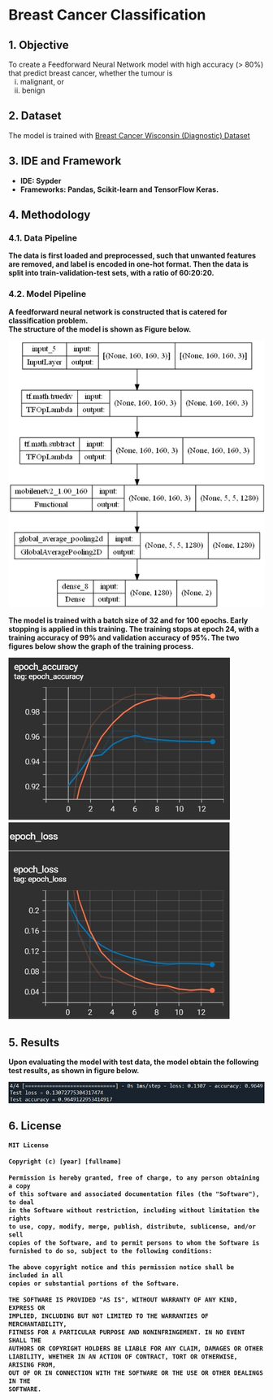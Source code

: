 # Breast Cancer Classification
## 1. Objective
To create a Feedforward Neural Network model with high accuracy (> 80%) that predict breast cancer, whether the tumour is <br />
&nbsp;&nbsp; i. malignant, or <br />
&nbsp;&nbsp; ii. benign <br />

## 2. Dataset
The model is trained with [Breast Cancer Wisconsin (Diagnostic) Dataset](https://www.kaggle.com/datasets/uciml/breast-cancer-wisconsin-data)

## 3. IDE and Framework
- <b>IDE<b>: Sypder  <br />
- <b>Frameworks<b>: Pandas, Scikit-learn and TensorFlow Keras.

## 4. Methodology
### 4.1. Data Pipeline
The data is first loaded and preprocessed, such that unwanted features are removed, and label is encoded in one-hot format. Then the data is split into train-validation-test sets, with a ratio of 60:20:20.

### 4.2. Model Pipeline
A feedforward neural network is constructed that is catered for classification problem. <br />
The structure of the model is shown as Figure below.

![Model Structure](images/model.jpg)

The model is trained with a batch size of 32 and for 100 epochs. Early stopping is applied in this training. The training stops at epoch 24, with a training accuracy of 99% and validation accuracy of 95%. The two figures below show the graph of the training process.

![Accuracy Graph](images/accuracyGraph.jpg) ![Loss Graph](images/lossGraph.jpg)

## 5. Results
Upon evaluating the model with test data, the model obtain the following test results, as shown in figure below.

![Test Result](images/testResult.jpg)

## 6. License
```
MIT License

Copyright (c) [year] [fullname]

Permission is hereby granted, free of charge, to any person obtaining a copy
of this software and associated documentation files (the "Software"), to deal
in the Software without restriction, including without limitation the rights
to use, copy, modify, merge, publish, distribute, sublicense, and/or sell
copies of the Software, and to permit persons to whom the Software is
furnished to do so, subject to the following conditions:

The above copyright notice and this permission notice shall be included in all
copies or substantial portions of the Software.

THE SOFTWARE IS PROVIDED "AS IS", WITHOUT WARRANTY OF ANY KIND, EXPRESS OR
IMPLIED, INCLUDING BUT NOT LIMITED TO THE WARRANTIES OF MERCHANTABILITY,
FITNESS FOR A PARTICULAR PURPOSE AND NONINFRINGEMENT. IN NO EVENT SHALL THE
AUTHORS OR COPYRIGHT HOLDERS BE LIABLE FOR ANY CLAIM, DAMAGES OR OTHER
LIABILITY, WHETHER IN AN ACTION OF CONTRACT, TORT OR OTHERWISE, ARISING FROM,
OUT OF OR IN CONNECTION WITH THE SOFTWARE OR THE USE OR OTHER DEALINGS IN THE
SOFTWARE.
```